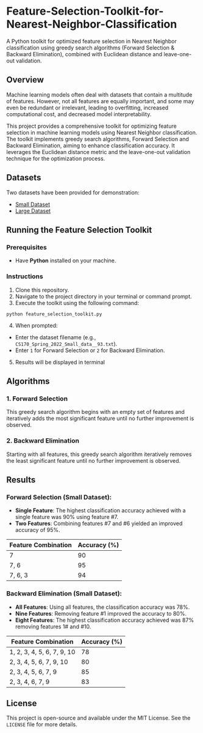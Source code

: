 # Feature-Selection-Toolkit-for-Nearest-Neighbor-Classification
A Python toolkit for optimized feature selection in Nearest Neighbor classification using greedy search algorithms (Forward Selection &amp; Backward Elimination), combined with Euclidean distance and leave-one-out validation.

## Overview
Machine learning models often deal with datasets that contain a multitude of features. However, not all features are equally important, and some may even be redundant or irrelevant, leading to overfitting, increased computational cost, and decreased model interpretability.

This project provides a comprehensive toolkit for optimizing feature selection in machine learning models using Nearest Neighbor classification. The toolkit implements greedy search algorithms, Forward Selection and Backward Elimination, aiming to enhance classification accuracy. It leverages the Euclidean distance metric and the leave-one-out validation technique for the optimization process.


## Datasets

Two datasets have been provided for demonstration:

- [Small Dataset](CS170_Spring_2022_Small_data__93.txt)
- [Large Dataset](CS170_Spring_2022_Large_data__93.txt)

## Running the Feature Selection Toolkit

### Prerequisites
- Have **Python** installed on your machine.

### Instructions
1. Clone this repository.
2. Navigate to the project directory in your terminal or command prompt.
3. Execute the toolkit using the following command:

`python feature_selection_toolkit.py`

4. When prompted:
- Enter the dataset filename (e.g., `CS170_Spring_2022_Small_data__93.txt`).
- Enter `1` for Forward Selection or `2` for Backward Elimination.
5. Results will be displayed in terminal 

## Algorithms

### 1. Forward Selection

This greedy search algorithm begins with an empty set of features and iteratively adds the most significant feature until no further improvement is observed.

### 2. Backward Elimination

Starting with all features, this greedy search algorithm iteratively removes the least significant feature until no further improvement is observed.

## Results

### Forward Selection (Small Dataset):

- **Single Feature**: The highest classification accuracy achieved with a single feature was 90% using feature #7.
- **Two Features**: Combining features #7 and #6 yielded an improved accuracy of 95%.

| Feature Combination      | Accuracy (%) |
|--------------------------|--------------|
| 7                        | 90           |
| 7, 6                     | 95           |
| 7, 6, 3                  | 94           |


### Backward Elimination (Small Dataset):

- **All Features**: Using all features, the classification accuracy was 78%.
- **Nine Features**: Removing feature #1 improved the accuracy to 80%.
- **Eight Features**: The highest classification accuracy achieved was 87% removing features 1# and #10.

| Feature Combination        | Accuracy (%) |
|----------------------------|--------------|
| 1, 2, 3, 4, 5, 6, 7, 9, 10 | 78        |
| 2, 3, 4, 5, 6, 7, 9, 10    | 80          |
| 2, 3, 4, 5, 6, 7, 9        | 85          |
| 2, 3, 4, 6, 7, 9           | 83          |

## License

This project is open-source and available under the MIT License. See the `LICENSE` file for more details.
